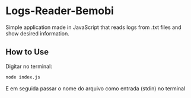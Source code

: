 # Logs-Reader-Bemobi
Simple application made in JavaScript that reads logs from .txt files and show desired information.

## How to Use
Digitar no terminal:
```bash
node index.js 
```
E em seguida passar o nome do arquivo como entrada (stdin) no terminal